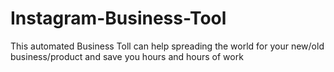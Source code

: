 # Instagram-Business-Tool
This automated Business Toll can help spreading the world for your new/old business/product and save you hours and hours of work
